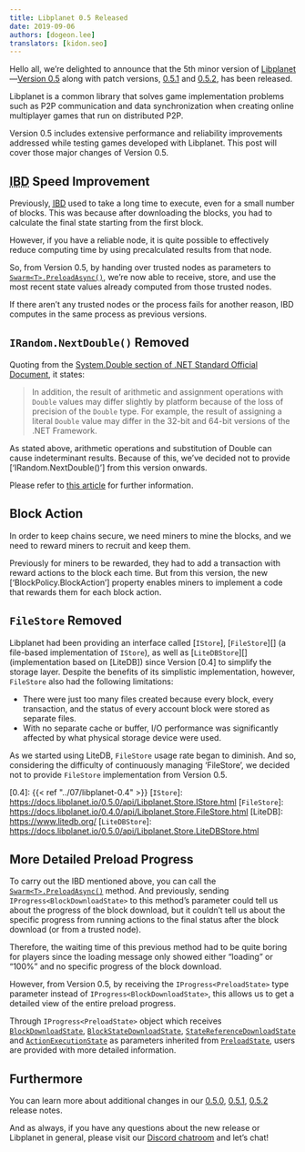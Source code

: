 ```yaml
---
title: Libplanet 0.5 Released
date: 2019-09-06
authors: [dogeon.lee]
translators: [kidon.seo]
---
```


Hello all, we’re delighted to announce that the 5th minor version of [Libplanet]—[Version 0.5][0.5.0] along with patch versions, [0.5.1] and [0.5.2], has been released.

Libplanet is a common library that solves game implementation problems such as P2P communication and data synchronization when creating online multiplayer games that run on distributed P2P.

Version 0.5 includes extensive performance and reliability improvements addressed while testing games developed with Libplanet. This post will cover those major changes of Version 0.5.


[Libplanet]: https://libplanet.io/

<abbr title="Initial Block Download">IBD</abbr> Speed Improvement
-------------------------------------------------------

Previously, [<abbr title="initial block download">IBD</abbr>][IBD] used to take a long time to execute, even for a small number of blocks. This was because after downloading the blocks, you had to calculate the final state starting from the first block.

However, if you have a reliable node, it is quite possible to effectively reduce computing time by using precalculated results from that node.

So, from Version 0.5, by handing over trusted nodes as parameters to [`Swarm<T>.PreloadAsync()`], we’re now able to receive, store, and use the most recent state values already computed from those trusted nodes.

If there aren’t any trusted nodes or the process fails for another reason, IBD computes in the same process as previous versions.

[IBD]: https://bitcoin.org/en/glossary/initial-block-download
[`Swarm<T>.PreloadAsync()`]: https://docs.libplanet.io/0.5.0/api/Libplanet.Net.Swarm-1.html#Libplanet_Net_Swarm_1_PreloadAsync_System_IProgress_Libplanet_Net_PreloadState__System_Collections_Immutable_IImmutableSet_Libplanet_Address__System_Threading_CancellationToken_


`IRandom.NextDouble()` Removed
------------------------

Quoting from the [System.Double section of .NET Standard Official Document][official-docs], it states: 

>In addition, the result of arithmetic and assignment operations with `Double` values may differ slightly by platform because of the loss of precision of the `Double` type. For example, the result of assigning a literal `Double` value may differ in the 32-bit and 64-bit versions of the .NET Framework. 

As stated above, arithmetic operations and substitution of Double can cause indeterminant results. Because of this, we’ve decided not to provide [‘IRandom.NextDouble()’] from this version onwards.

Please refer to [this article][floating-point-determinism] for further information.

[`IRandom.NextDouble()`]: https://github.com/planetarium/libplanet/pull/419
[official-docs]: https://docs.microsoft.com/en-us/dotnet/api/system.double?view=netstandard-2.0#remarks
[floating-point-determinism]: https://randomascii.wordpress.com/2013/07/16/floating-point-determinism/


Block Action
-------

In order to keep chains secure, we need miners to mine the blocks, and we need to reward miners to recruit and keep them.

Previously for miners to be rewarded, they had to add a transaction with reward actions to the block each time. But from this version, the new [‘BlockPolicy<T>.BlockAction’] property enables miners to implement a code that rewards them for each block action. 

[`BlockPolicy<T>.BlockAction`]: https://docs.libplanet.io/0.5.0/api/Libplanet.Blockchain.Policies.BlockPolicy-1.html#Libplanet_Blockchain_Policies_BlockPolicy_1_BlockAction


`FileStore` Removed
---------------

Libplanet had been providing an interface called [`IStore`], [`FileStore`][] (a file-based implementation of `IStore`), as well as [`LiteDBStore`][] (implementation based on [LiteDB]) since Version [0.4] to simplify the storage layer. Despite the benefits of its simplistic implementation, however, `FileStore` also had the following limitations:

- There were just too many files created because every block, every transaction, and the status of every account block were stored as separate files.
- With no separate cache or buffer, I/O performance was significantly affected by what physical storage device were used.

As we started using LiteDB, `FileStore` usage rate began to diminish. And so, considering the difficulty of continuously managing ‘FileStore’, we decided not to provide `FileStore` implementation from Version 0.5.

[0.4]: {{< ref "../07/libplanet-0.4" >}}
[`IStore`]: https://docs.libplanet.io/0.5.0/api/Libplanet.Store.IStore.html
[`FileStore`]: https://docs.libplanet.io/0.4.0/api/Libplanet.Store.FileStore.html
[LiteDB]: https://www.litedb.org/
[`LiteDBStore`]: https://docs.libplanet.io/0.5.0/api/Libplanet.Store.LiteDBStore.html


More Detailed Preload Progress
---------------------------

To carry out the IBD mentioned above, you can call the [`Swarm<T>.PreloadAsync()`] method. And previously, sending `IProgress<BlockDownloadState>` to this method’s parameter could tell us about the progress of the block download, but it couldn’t tell us about the specific progress from running actions to the final status after the block download (or from a trusted node).

Therefore, the waiting time of this previous method had to be quite boring for players since the loading message only showed either <q>loading</q> or <q>100%</q> and no specific progress of the block download.

However, from Version 0.5, by receiving the `IProgress<PreloadState>` type parameter instead of `IProgress<BlockDownloadState>`, this allows us to get a detailed view of the entire preload progress.

Through `IProgress<PreloadState>` object which receives [`BlockDownloadState`], [`BlockStateDownloadState`], [`StateReferenceDownloadState`] and [`ActionExecutionState`] as parameters inherited from [`PreloadState`], users are provided with more detailed information.

[`Swarm<T>.PreloadAsync()`]: https://docs.libplanet.io/0.5.0/api/Libplanet.Net.Swarm-1.html#Libplanet_Net_Swarm_1_PreloadAsync_System_IProgress_Libplanet_Net_PreloadState__System_Collections_Immutable_IImmutableSet_Libplanet_Address__System_Threading_CancellationToken_
[`RecentStates`]: https://github.com/planetarium/libplanet/blob/master/Libplanet/Net/Messages/RecentStates.cs
[`PreloadState`]: https://docs.libplanet.io/0.5.0/api/Libplanet.Net.PreloadState.html
[`BlockDownloadState`]: https://docs.libplanet.io/0.5.0/api/Libplanet.Net.BlockDownloadState.html
[`BlockStateDownloadState`]: https://docs.libplanet.io/0.5.0/api/Libplanet.Net.BlockStateDownloadState.html
[`StateReferenceDownloadState`]: https://docs.libplanet.io/0.5.0/api/Libplanet.Net.StateReferenceDownloadState.html
[`ActionExecutionState`]: https://docs.libplanet.io/0.5.0/api/Libplanet.Net.ActionExecutionState.html


Furthermore
----

You can learn more about additional changes in our [0.5.0], [0.5.1], [0.5.2] release notes.

And as always, if you have any questions about the new release or Libplanet in general, please visit our [Discord chatroom] and let’s chat!

[0.5.0]: https://github.com/planetarium/libplanet/releases/tag/0.5.0
[0.5.1]: https://github.com/planetarium/libplanet/releases/tag/0.5.1
[0.5.2]: https://github.com/planetarium/libplanet/releases/tag/0.5.2
[Discord Chatroom]: https://discord.gg/ue9fgc3

